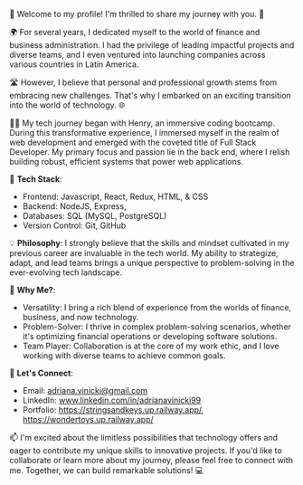 

🌟 Welcome to my profile! I'm thrilled to share my journey with you. 🚀

🌍 For several years, I dedicated myself to the world of finance and business administration. I had the privilege of leading impactful projects and diverse teams, and I even ventured into launching companies across various countries in Latin America. 

🛣️ However, I believe that personal and professional growth stems from embracing new challenges. That's why I embarked on an exciting transition into the world of technology. 🌐

👨‍💻 My tech journey began with Henry, an immersive coding bootcamp. During this transformative experience, I immersed myself in the realm of web development and emerged with the coveted title of Full Stack Developer. My primary focus and passion lie in the back end, where I relish building robust, efficient systems that power web applications. 

🔧 **Tech Stack**: 
- Frontend: Javascript, React, Redux, HTML, & CSS
- Backend: NodeJS, Express,
- Databases: SQL (MySQL, PostgreSQL)
- Version Control: Git, GitHub


💡 **Philosophy**: I strongly believe that the skills and mindset cultivated in my previous career are invaluable in the tech world. My ability to strategize, adapt, and lead teams brings a unique perspective to problem-solving in the ever-evolving tech landscape.

🌟 **Why Me?**: 
- Versatility: I bring a rich blend of experience from the worlds of finance, business, and now technology.
- Problem-Solver: I thrive in complex problem-solving scenarios, whether it's optimizing financial operations or developing software solutions.
- Team Player: Collaboration is at the core of my work ethic, and I love working with diverse teams to achieve common goals.

🚀 **Let's Connect**:
- Email: adriana.vinicki@gmail.com
- LinkedIn: www.linkedin.com/in/adrianavinicki99
- Portfolio: https://stringsandkeys.up.railway.app/, https://wondertoys.up.railway.app/

📫 I'm excited about the limitless possibilities that technology offers and eager to contribute my unique skills to innovative projects. If you'd like to collaborate or learn more about my journey, please feel free to connect with me. Together, we can build remarkable solutions! 💻


